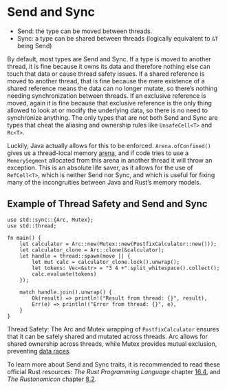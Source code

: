# Send and Sync
* Send: the type can be moved between threads.
* Sync: a type can be shared between threads (logically equivalent to `&T`
being Send)

By default, most types are Send and Sync. If a type is moved to another
thread, it is fine because it owns its data and therefore nothing else can
touch that data or cause thread safety issues. If a shared reference is moved to
another thread, that is fine because the mere existence of a
shared reference means the data can no longer mutate, so there’s nothing
needing synchronization between threads. If an exclusive reference is moved, again 
it is fine because that exclusive reference is the only thing
allowed to look at or modify the underlying data, so there is no need to
synchronize anything. The only types that are not both Send and Sync are
types that cheat the aliasing and ownership rules like `UnsafeCell<T>` and
`Rc<T>`.

Luckily, Java actually allows for this to be enforced. `Arena.ofConfined()` gives us
a thread-local memory [arena](arenas.md), and if code tries to use a `MemorySegment`
allocated from this arena in another thread it will throw an exception. This is
an absolute life saver, as it allows for the use of `RefCell<T>`, which is neither
Send nor Sync, and which is useful for fixing many of the incongruities
between Java and Rust’s memory models.

## Example of Thread Safety and Send and Sync
```rust,ignore
use std::sync::{Arc, Mutex};
use std::thread;

fn main() {
    let calculator = Arc::new(Mutex::new(PostfixCalculator::new()));
    let calculator_clone = Arc::clone(&calculator);
    let handle = thread::spawn(move || {
        let mut calc = calculator_clone.lock().unwrap();
        let tokens: Vec<&str> = "3 4 +".split_whitespace().collect();
        calc.evaluate(tokens)
    });
    
    match handle.join().unwrap() {
        Ok(result) => println!("Result from thread: {}", result),
        Err(e) => println!("Error from thread: {}", e),
    }
}
```
Thread Safety: The Arc and Mutex wrapping of `PostfixCalculator` ensures that
it can be safely shared and mutated across threads. Arc allows for shared
ownership across threads, while Mutex provides mutual exclusion,
preventing [data races](data_races.md).

To learn more about Send and Sync traits, it is recommended to read these official Rust 
resources: *The Rust Programming Language* chapter 
[16.4](https://rust-book.cs.brown.edu/ch16-04-extensible-concurrency-sync-and-send.html), and *The Rustonomicon* chapter [8.2](https://doc.rust-lang.org/nomicon/send-and-sync.html).
